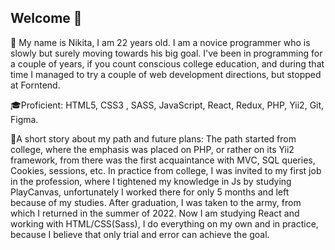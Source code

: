 ## Welcome 🙋
👋 My name is Nikita, I am 22 years old. I am a novice programmer who is slowly but surely moving towards his big goal. 
I've been in programming for a couple of years, if you count conscious college education, and during that time I managed to try a couple of web development directions, but stopped at Forntend.

🎓Proficient: HTML5, CSS3 , SASS, JavaScript, React, Redux, PHP, Yii2, Git, Figma.

🚶A short story about my path and future plans:
The path started from college, where the emphasis was placed on PHP, or rather on its Yii2 framework, from there was the first acquaintance with MVС, SQL queries, Cookies, sessions, etc.
In practice from college, I was invited to my first job in the profession, where I tightened my knowledge in Js by studying PlayCanvas, unfortunately I worked there for only 5 months and left because of my studies. 
After graduation, I was taken to the army, from which I returned in the summer of 2022.
 Now I am studying React and working with HTML/CSS(Sass), I do everything on my own and in practice, because I believe that only trial and error can achieve the goal. 
